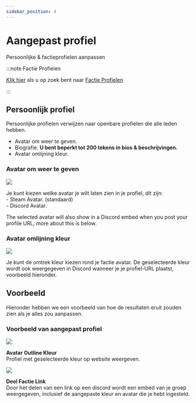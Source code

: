 ```yaml
---
sidebar_position: 4
---
```


# Aangepast profiel

Persoonlijke & factieprofielen aanpassen

:::note Factie Profielen

[Klik hier](/docs/stormworks/HRP/factions#faction-profiles) als u op zoek bent naar [Factie Profielen](/docs/stormworks/HRP/factions#faction-profiles)

:::


## Persoonlijk profiel

Persoonlijke profielen verwijzen naar openbare profielen die alle leden hebben.

- Avatar om weer te geven.
- Biografie. **U bent beperkt tot 200 tekens in bios & beschrijvingen.**
- Avatar omlijning kleur.

### Avatar om weer te geven

<div class="flex-vcenter mb-1">
    <img src="/img/customprofiles/profileavatardisplay.png"/>
    <p>
    Je kunt kiezen welke avatar je wilt laten zien in je profiel, dit zijn:<br/>
- Steam Avatar. (standaard)<br/>
- Discord Avatar.
    </p>
 </div>

The selected avatar will also show in a Discord embed when you post your profile URL, more about this is below.

### Avatar omlijning kleur

<div class="flex-vcenter mb-1">
  <img src="/img/customprofiles/editavatarcolour.png"/>
  <p>
  Je kunt de omtrek kleur kiezen rond je factie avatar.
  De geselecteerde kleur wordt ook weergegeven in Discord wanneer je je profiel-URL plaatst, voorbeeld hieronder.
  </p>
</div>

## Voorbeeld

Hieronder hebben we een voorbeeld van hoe de resultaten eruit zouden zien als je alles zou aanpassen.

### Voorbeeld van aangepast profiel

<div class="flex-vcenter mb-1">
    <img src="/img/customprofiles/profilecolorwebsite.png"/>
    <p>
    <b>Avatar Outline Kleur</b><br/>
    Profiel met geselecteerde kleur op website weergeven.
    </p>
  </div>
    <div class="flex-vcenter mb-1">
    <img src="/img/customprofiles/profilediscordemebed.png"/>
    <p>
    <b>Deel Factie Link</b><br/>
    Door het delen van een link op een discord wordt een embed van je groep weergegeven, inclusief de aangepaste kleur en avatar die je hebt ingesteld.
    </p>
  </div>
